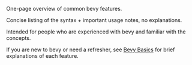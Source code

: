 One-page overview of common bevy features.

Concise listing of the syntax + important usage notes, no explanations.

Intended for people who are experienced with bevy and familiar with the concepts.

If you are new to bevy or need a refresher, see
[Bevy Basics](../cheatsheet/_index.md)
for brief explanations of each feature.
